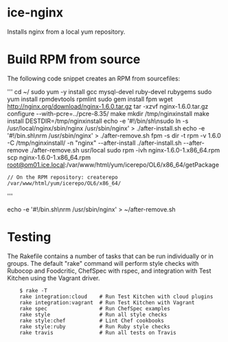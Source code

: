# ice-nginx

Installs nginx from a local yum repository.



Build RPM from source
=====================

The following code snippet creates an RPM from sourcefiles:

'''
	cd ~/
	sudo yum -y install gcc mysql-devel ruby-devel rubygems
	sudo yum install rpmdevtools rpmlint
	sudo gem install fpm
	wget http://nginx.org/download/nginx-1.6.0.tar.gz
	tar -xzvf nginx-1.6.0.tar.gz
	configure --with-pcre=../pcre-8.35/
	make
	mkdir /tmp/nginxinstall
	make install DESTDIR=/tmp/nginxinstall
	echo -e '#!/bin/sh\nsudo ln -s /usr/local/nginx/sbin/nginx /usr/sbin/nginx' > ./after-install.sh
	echo -e '#!/bin.sh\nrm /usr/sbin/nginx' > ./after-remove.sh
	fpm -s dir -t rpm -v 1.6.0 -C /tmp/nginxinstall/ -n "nginx" --after-install ./after-install.sh --after-remove ./after-remove.sh usr/local
	sudo rpm -ivh nginx-1.6.0-1.x86_64.rpm
	scp nginx-1.6.0-1.x86_64.rpm root@om01.ice.local:/var/www/html/yum/icerepo/OL6/x86_64/getPackage

	// On the RPM repository: createrepo /var/www/html/yum/icerepo/OL6/x86_64/
'''

echo -e '#!/bin.sh\nrm /usr/sbin/nginx' > ~/after-remove.sh

Testing
=======
The Rakefile contains a number of tasks that can be run individually or in groups. The default "rake" command will perform style
checks with Rubocop and Foodcritic, ChefSpec with rspec, and integration with Test Kitchen using the Vagrant driver. 

```
	$ rake -T
	rake integration:cloud    # Run Test Kitchen with cloud plugins
	rake integration:vagrant  # Run Test Kitchen with Vagrant
	rake spec                 # Run ChefSpec examples
	rake style                # Run all style checks
	rake style:chef           # Lint Chef cookbooks
	rake style:ruby           # Run Ruby style checks
	rake travis               # Run all tests on Travis
```
